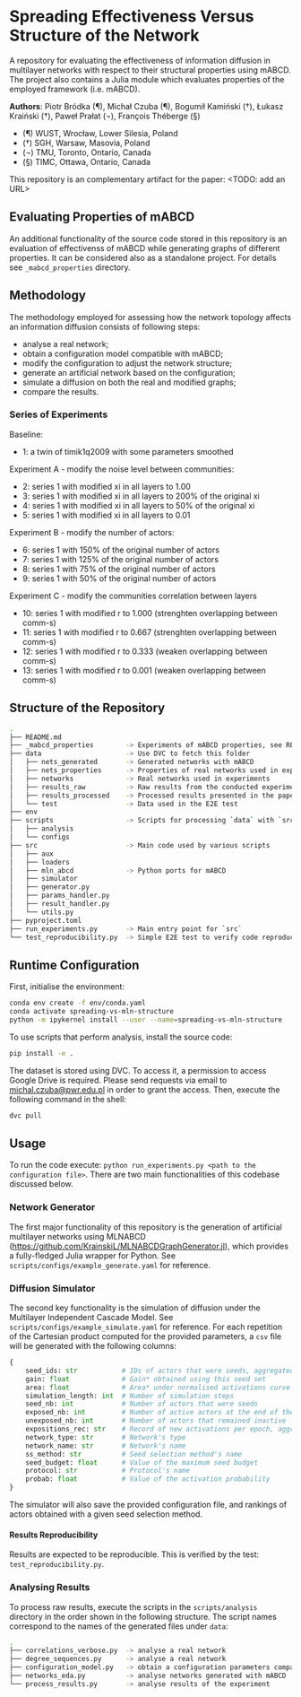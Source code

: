 # Spreading Effectiveness Versus Structure of the Network

A repository for evaluating the effectiveness of information diffusion in multilayer networks with
respect to their structural properties using mABCD. The project also contains a Julia module which
evaluates properties of the employed framework (i.e. mABCD).

**Authors**: Piotr Bródka (¶), Michał Czuba (¶), Bogumił Kamiński (†), Łukasz Kraiński (†),
  Paweł Prałat (¬), François Théberge (§)

- (¶) WUST, Wrocław, Lower Silesia, Poland
- (†) SGH, Warsaw, Masovia, Poland
- (¬) TMU, Toronto, Ontario, Canada
- (§) TIMC, Ottawa, Ontario, Canada

This repository is an complementary artifact for the paper: <TODO: add an URL>

## Evaluating Properties of mABCD

An additional functionality of the source code stored in this repository is an evaluation of
effectivenss of mABCD while generating graphs of different properties. It can be considered also as
a standalone project. For details see `_mabcd_properties` directory.

## Methodology

The methodology employed for assessing how the network topology affects an information diffusion
consists of following steps:
- analyse a real network;
- obtain a configuration model compatible with mABCD;
- modify the configuration to adjust the network structure;
- generate an artificial network based on the configuration;
- simulate a diffusion on both the real and modified graphs;
- compare the results.

### Series of Experiments

Baseline:
- 1: a twin of timik1q2009 with some parameters smoothed

Experiment A - modify the noise level between communities:
- 2: series 1 with modified xi in all layers to 1.00
- 3: series 1 with modified xi in all layers to 200% of the original xi
- 4: series 1 with modified xi in all layers to 50% of the original xi
- 5: series 1 with modified xi in all layers to 0.01

Experiment B - modify the number of actors:
- 6: series 1 with 150% of the original number of actors
- 7: series 1 with 125% of the original number of actors
- 8: series 1 with 75% of the original number of actors
- 9: series 1 with 50% of the original number of actors

Experiment C - modify the communities correlation between layers
- 10: series 1 with modified r to 1.000 (strenghten overlapping between comm-s)
- 11: series 1 with modified r to 0.667 (strenghten overlapping between comm-s)
- 12: series 1 with modified r to 0.333 (weaken overlapping between comm-s)
- 13: series 1 with modified r to 0.001 (weaken overlapping between comm-s)

## Structure of the Repository

```bash
.
├── README.md
├── _mabcd_properties        -> Experiments of mABCD properties, see README inside for details
├── data                     -> Use DVC to fetch this folder
│   ├── nets_generated       -> Generated networks with mABCD
│   ├── nets_properties      -> Properties of real networks used in experiments
│   ├── networks             -> Real networks used in experiments
│   ├── results_raw          -> Raw results from the conducted experiments
│   ├── results_processed    -> Processed results presented in the paper
│   └── test                 -> Data used in the E2E test
├── env
├── scripts                  -> Scripts for processing `data` with `src`
│   ├── analysis
│   └── configs
├── src                      -> Main code used by various scripts
│   ├── aux
│   ├── loaders
│   ├── mln_abcd             -> Python ports for mABCD
│   ├── simulator
│   ├── generator.py
│   ├── params_handler.py
│   ├── result_handler.py
│   └── utils.py
├── pyproject.toml
├── run_experiments.py       -> Main entry point for `src`
└── test_reproducibility.py  -> Simple E2E test to verify code reproducibility
```

## Runtime Configuration

First, initialise the environment:

```bash
conda env create -f env/conda.yaml
conda activate spreading-vs-mln-structure
python -m ipykernel install --user --name=spreading-vs-mln-structure
```

To use scripts that perform analysis, install the source code:

```bash
pip install -e .
```

The dataset is stored using DVC. To access it, a permission to access Google Drive is required.
Please send requests via email to michal.czuba@pwr.edu.pl in order to grant the access. Then,
execute the following command in the shell:

```bash
dvc pull
```

## Usage

To run the code execute: `python run_experiments.py <path to the configuration file>`. There are two
main functionalities of this codebase discussed below.

### Network Generator

The first major functionality of this repository is the generation of artificial multilayer networks
using MLNABCD (https://github.com/KrainskiL/MLNABCDGraphGenerator.jl), which provides a
fully-fledged Julia wrapper for Python. See `scripts/configs/example_generate.yaml` for reference.

### Diffusion Simulator

The second key functionality is the simulation of diffusion under the Multilayer Independent
Cascade Model. See `scripts/configs/example_simulate.yaml` for reference. For each repetition of
the Cartesian product computed for the provided parameters, a `csv` file will be generated with the
following columns:

```python
{
    seed_ids: str           # IDs of actors that were seeds, aggregated into a string (sep. by ;)
    gain: float             # Gain* obtained using this seed set
    area: float             # Area* under normalised activations curve obtained using this seed set
    simulation_length: int  # Number of simulation steps
    seed_nb: int            # Number of actors that were seeds
    exposed_nb: int         # Number of active actors at the end of the simulation
    unexposed_nb: int       # Number of actors that remained inactive
    expositions_rec: str    # Record of new activations per epoch, aggregated into a string (sep. ;)
    network_type: str       # Network's type
    network_name: str       # Network's name
    ss_method: str          # Seed selection method's name
    seed_budget: float      # Value of the maximum seed budget
    protocol: str           # Protocol's name
    probab: float           # Value of the activation probability
}
```

The simulator will also save the provided configuration file, and rankings of actors obtained with a
given seed selection method.

#### Results Reproducibility

Results are expected to be reproducible. This is verified by the test: `test_reproducibility.py`.

### Analysing Results

To process raw results, execute the scripts in the `scripts/analysis` directory in the order shown
in the following structure. The script names correspond to the names of the generated files
under `data`:

```bash
.
├── correlations_verbose.py  -> analyse a real network
├── degree_sequences.py      -> analyse a real network
├── configuration_model.py   -> obtain a configuration parameters compatible with mABCD
├── networks_eda.py          -> analyse networks generated with mABCD
└── process_results.py       -> analyse results of the experiment
```
